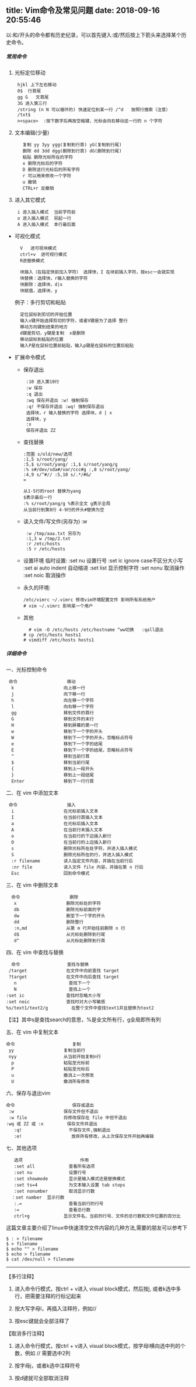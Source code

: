 title: Vim命令及常见问题
date: 2018-09-16 20:55:46
---
以:和/开头的命令都有历史纪录，可以首先键入:或/然后按上下箭头来选择某个历史命令。

##### 常用命令

1. 光标定位移动

		hjkl 上下左右移动
        0$  行首尾
        gg G   文首尾
        3G 进入第三行
        /string (n N 可以循环的) 快速定位到某一行 /^d   按照行搜索（注意）
        /txt$
        n<space>  :按下数字后再按空格键，光标会向右移动这一行的 n 个字符
2. 文本编辑(少量)

          复制 yy 3yy ygg(复制到行首) yG(复制到行尾) 
          删除 dd 3dd dgg(删除到行首) dG(删除到行尾) 
          粘贴 删除光标所在的字符
          x 删除光标后的字符
          D 删除这行光标后的所有字符
          r 可以用来修改一个字符
          u 撤销
          CTRL+r 反撤销
        
3. 进入其它模式   

        i 进入插入模式  当前字符前
        o 进入插入模式  另起一行
        A 进入插入模式  本行最后面
        
- 可视化模式

        V   进可视块模式
        ctrl+v  进可视行模式
        R进替换模式
        
        块插入（在指定快前加入字符） 选择快，I 在块前插入字符，按esc一会就实现
		块替换：选择快，r输入替换的字符
        块删除：选择块，d|x
        块赋值，选择块，y
        
 	例子：多行剪切和粘贴

        定位鼠标到剪切的开始位置
        输入v键开始选择剪切的字符，或者V键是为了选择 整行
        移动方向键到结束的地方
        d键是剪切，y键是复制  x是删除
        移动鼠标到粘贴的位置
        输入P是在鼠标位置前粘贴，输入p键是在鼠标的位置后粘贴

- 扩展命令模式

	-  保存退出

            :10 进入第10行
            :w 保存
            :q 退出
            :wq 保存并退出 :w! 强制保存
            :q! 不保存并退出 :wq! 强制保存退出
            选择块，r 输入替换的字符 选择块，d | x
            选择块，y
            :x
            保存并退出 ZZ
        
	- 查找替换

          :范围 s/old/new/选项
          :1,5 s/root/yang/
          :5,$ s/root/yang/ :1,$ s/root/yang/g
          :% s#/dev/sda#/var/ccc#g :,8 s/root/yang/
          :4,9 s/^#// :5,10 s/.*/#&/
          =

          从1-5行的root 替换为yang
          $表示最后一行
          :% s/root/yang/g %表示全文 g表示全局
          从当前行到第8行 4-9行的开头#替换为空
    -  读入文件/写文件(另存为) :w
    
            :w /tmp/aaa.txt 另存为
            :1,3 w /tmp/2.txt 
            :r /etc/hosts
            :5 r /etc/hosts
          	
	- 设置环境 临时设置:
    		:set nu    设置行号
            :set ic   ignore case不区分大小写
            :set ai    auto indent 自动缩进
            :set list   显示控制字符 
            :set nonu   取消操作
            :set noic   取消操作
            
	- 永久的环境:
    
          /etc/vimrc ~/.vimrc 修改vim环境配置文件 影响所有系统用户
          # vim ~/.vimrc 影响某一个用户
    - 其他
    
            # vim -O /etc/hosts /etc/hostname ^ww切换   :qall退出
          # cp /etc/hosts hosts1
          # vimdiff /etc/hosts hosts1

##### 详细命令

一、光标控制命令

     命令                   移动
      k                   向上移一行
      j                   向下移一行
      h                   向左移一个字符
      l                   向右移一个字符
      gg                  移到文件的首行
      G                   移到文件的末行    
      H                   移到屏幕的第一行
      w                   移到下一个字的开头
      W                   移到下一个字的开头，忽略标点符号
      e                   移到下一个字的结尾
      E                   移到下一个字的结尾，忽略标点符号
      ^                   移到当前行首
      $                   移到当前行尾
      {                   移到上一段开头
      }                   移到上一段结尾
      Enter               移到下一行行首
二、在 vim 中添加文本

     命令                   插入
      i                   在光标前插入文本
      I                   在当前行首插入文本
      a                   在光标后插入文本
      A                   在当前行末插入文本
      o                   在当前行的下边插入新行
      O                   在当前行的上边插入新行
      s                   删除光标所在处字符，并进入插入模式
      S                   删除光标所在的行，并进入插入模式
      :r filename         读入指定文件内容，并插在当前行后
      :nr file            读入文件 file 内容，并插在第 n 行后
      Esc                 回到命令模式
三、在 vim 中删除文本

      命令                   删除
       x                   删除光标处的字符
       db                  删除光标前面的字
       dw                  删至下一个字的开头
       dd                  删除整行
       :n,md               从第 m 行开始往前删除 n 行
       d$                  从光标处删除到行尾
       d^                  从光标处删除到行首
     
四、在 vim 中查找与替换

      命令                  查找与替换
     /target               在文件中向前查找 target
     ?target               在文件中向后查找 target
       n                    查找下一个
       N                    查找上一个
    :set ic                查找时忽略大小写
    :set noic              查找时对大小写敏感
  	%s/text1/text2/g         在整个文件中查找text1并且替换为text2
    
【注】其中s是查找search的意思，%是全文所有行，g全局即所有列

五、在 vim 中复制文本

    命令                      复制
     yy                   复制当前行
     nyy                  从当前开始复制n行
      p                   粘贴至光标前
      P                   粘贴至光标后
      u                   撤消上一次修改
      U                   撤消所有修改
六、保存与退出vim

    命令                      保存或退出
     :w                   保存文件但不退出
     :w file              将修改保存在 file 中但不退出
    :wq 或 ZZ 或 :x         保存文件并退出
       :q!                  不保存文件,强制退出
       :e!                   放弃所有修改，从上次保存文件开始再编辑
       
七、其他选项

       选项                      作用
       :set all             查看所有选项
       :set nu              设置行号
       :set showmode        显示是输入模式还是替换模式
       :set ts=4            为文本输入设置 tab stops
       :set nonumber        取消显示行数
      ：set number  显示行数
       :.=                  查看当前行的行号
       :=                   查看总行数
       ctrl+g             显示文件名、当前的行号、文件的总行数和文件位置的百分比


这篇文章主要介绍了linux中快速清空文件内容的几种方法,需要的朋友可以参考下
	
    $ : > filename 
    $ > filename 
    $ echo "" > filename 
    $ echo > filename 
    $ cat /dev/null > filename
    
  ---  

【多行注释】

1. 进入命令行模式，按ctrl + v进入 visual block模式，然后按j, 或者k选中多行，把需要注释的行标记起来

2. 按大写字母I，再插入注释符，例如//

3. 按esc键就会全部注释了

 

【取消多行注释】

1. 进入命令行模式，按ctrl + v进入 visual block模式，按字母l横向选中列的个数，例如 // 需要选中2列

2. 按字母j，或者k选中注释符号

3. 按d键就可全部取消注释